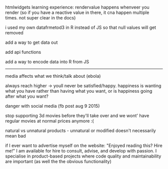 htmlwidgets learning experience:
rendervalue happens whenveer you render (so if you have a reactive value in there, it cna happen multiple times. not super clear in the docs)

i used my own datafrmetod3 in R instead of JS so that null values will get removed

add a way to get data out

add api functions

add a way to encode data into R from JS

---

media affects what we think/talk about (ebola)

always reach higher -> youll never be satisfied/happy. happiness is wanting what you have rather than having what you want, or is happiness going after what you want?

danger with social media (fb post aug 9 2015)

stop supporting 3d movies before they'll take over and we wont' have regular movies at normal prices anymore :(

natural vs unnatural products - unnatural or modified doesn't necessarily mean bad


if I ever want to advertise myself on the website: "Enjoyed reading this? Hire me!" I am available for hire to consult, advise, and develop with passion. I specialise in product-based projects where code quality and maintainability are important (as well the the obvious functionality)
